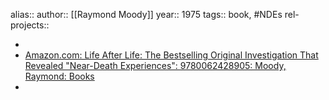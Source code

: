 alias::
author:: [[Raymond Moody]]
year:: 1975
tags:: book, #NDEs
rel-projects::


-
- [Amazon.com: Life After Life: The Bestselling Original Investigation That Revealed "Near-Death Experiences": 9780062428905: Moody, Raymond: Books](https://www.amazon.com/Life-After-Bestselling-Investigation-Experiences/dp/006242890X/ref=pd_scr_vtp_h_d_t1_pd_scr_vtp_h_d_t1_d_sccl_1/136-5587623-0721135?pd_rd_w=Rkvqb&content-id=amzn1.sym.8a36e6b6-5d93-4151-aaf8-f3a41e6859e3&pf_rd_p=8a36e6b6-5d93-4151-aaf8-f3a41e6859e3&pf_rd_r=F60KPFB65FQ3N0AC3BYK&pd_rd_wg=G1oad&pd_rd_r=83cca9ec-7765-4dc6-9cec-b32d3a3dcb77&pd_rd_i=006242890X&psc=1)
-
